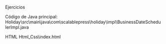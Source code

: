 Ejercicios 

Código de Java principal:
Holiday\src\main\java\com\scalablepress\holiday\impl\BusinessDateSchedulerImpl.java


HTML
Html_Css\index.html